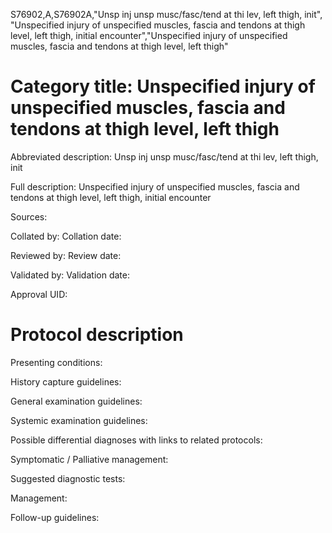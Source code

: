 S76902,A,S76902A,"Unsp inj unsp musc/fasc/tend at thi lev, left thigh, init", "Unspecified injury of unspecified muscles, fascia and tendons at thigh level, left thigh, initial encounter","Unspecified injury of unspecified muscles, fascia and tendons at thigh level, left thigh"
# Category title: Unspecified injury of unspecified muscles, fascia and tendons at thigh level, left thigh

Abbreviated description: Unsp inj unsp musc/fasc/tend at thi lev, left thigh, init

Full description: Unspecified injury of unspecified muscles, fascia and tendons at thigh level, left thigh, initial encounter

Sources:

Collated by:
Collation date:

Reviewed by:
Review date:

Validated by:
Validation date:

Approval UID:

# Protocol description

Presenting conditions:

History capture guidelines:

General examination guidelines:

Systemic examination guidelines:

Possible differential diagnoses with links to related protocols:

Symptomatic / Palliative management:

Suggested diagnostic tests:

Management:

Follow-up guidelines:
